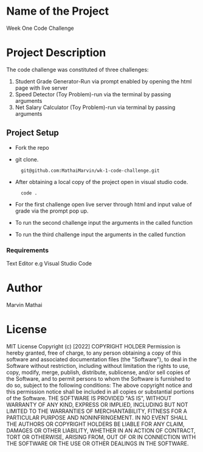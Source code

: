 # Name of the Project 
Week One Code Challenge
# Project Description
The code challenge  was constituted of three challenges: 
1. Student Grade Generator-Run via prompt enabled by opening the html page with live server 
2. Speed Detector (Toy Problem)-run via the terminal by passing arguments
3. Net Salary Calculator (Toy Problem)-run via terminal by passing arguments 
## Project Setup
* Fork the repo
- git clone.

        git@github.com:MathaiMarvin/wk-1-code-challenge.git


- After obtaining a local copy of the project open in visual studio code.

        code .


- For the first challenge open live server through html and input value of grade via the prompt pop up.
- To run the second challenge input the arguments in the called function
- To run the third challenge input the arguments in the called function
### Requirements
Text Editor e.g Visual Studio Code

# Author
Marvin Mathai 
# License
MIT License
Copyright (c) [2022] COPYRIGHT HOLDER
Permission is hereby granted, free of charge, to any person obtaining a copy
of this software and associated documentation files (the "Software"), to deal
in the Software without restriction, including without limitation the rights
to use, copy, modify, merge, publish, distribute, sublicense, and/or sell
copies of the Software, and to permit persons to whom the Software is
furnished to do so, subject to the following conditions:
The above copyright notice and this permission notice shall be included in all
copies or substantial portions of the Software.
THE SOFTWARE IS PROVIDED "AS IS", WITHOUT WARRANTY OF ANY KIND, EXPRESS OR
IMPLIED, INCLUDING BUT NOT LIMITED TO THE WARRANTIES OF MERCHANTABILITY,
FITNESS FOR A PARTICULAR PURPOSE AND NONINFRINGEMENT. IN NO EVENT SHALL THE
AUTHORS OR COPYRIGHT HOLDERS BE LIABLE FOR ANY CLAIM, DAMAGES OR OTHER
LIABILITY, WHETHER IN AN ACTION OF CONTRACT, TORT OR OTHERWISE, ARISING FROM,
OUT OF OR IN CONNECTION WITH THE SOFTWARE OR THE USE OR OTHER DEALINGS IN THE
SOFTWARE.